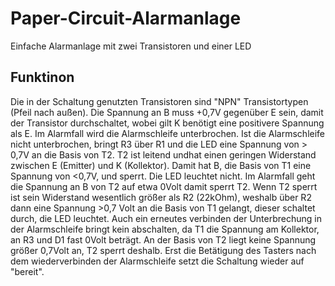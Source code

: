# Paper-Circuit-Alarmanlage
Einfache Alarmanlage mit zwei Transistoren und einer LED

## Funktinon
Die in der Schaltung genutzten Transistoren sind "NPN" Transistortypen (Pfeil nach außen). Die Spannung an B muss +0,7V gegenüber E sein, damit der Transistor durchschaltet, wobei gilt K benötigt eine positivere Spannung als E.
Im Alarmfall wird die Alarmschleife unterbrochen. Ist die Alarmschleife nicht unterbrochen, bringt R3 über R1 und die LED eine Spannung von > 0,7V an die Basis von T2. 
T2 ist leitend undhat einen geringen Widerstand zwischen E (Emitter) und K (Kollektor). Damit hat B, die Basis von T1 eine Spannung von <0,7V, und sperrt. Die LED leuchtet nicht.
Im Alarmfall geht die Spannung an B von T2 auf etwa 0Volt damit sperrt T2. Wenn T2 sperrt ist sein Widerstand wesentlich größer als R2 (22kOhm), weshalb über R2 dann eine 
Spannung >0,7 Volt an die Basis von T1 gelangt, dieser schaltet durch, die LED leuchtet.
Auch ein erneutes verbinden der Unterbrechung in der Alarmschleife bringt kein abschalten, da T1 die Spannung am Kollektor, an R3 und D1 fast 0Volt beträgt. An der Basis von T2 liegt keine Spannung größer 0,7Volt an, T2 sperrt deshalb. 
Erst die Betätigung des Tasters nach dem wiederverbinden der Alarmschleife setzt die Schaltung wieder auf "bereit".

